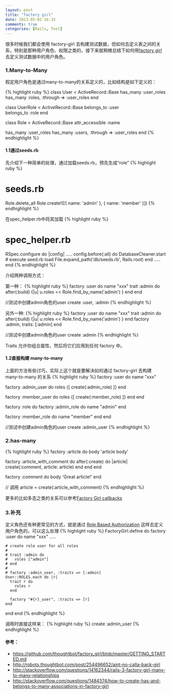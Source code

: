 ```yaml
---
layout: post
title: "factory girl"
date: 2013-05-02 16:33
comments: true
categories: [Rails, Test]
---
```


很多时候我们都会使用 factory-girl 去构建测试数据，但如何去定义表之间的关系，特别是那种用户角色、权限之类的，接下来就稍微总结下如何用[factory girl](https://github.com/thoughtbot/factory_girl) 去定义测试数据中的用户角色。

### 1.Many-to-Many
假定用户角色是通过many-to-many的关系定义的，比如结构是如下定义的：

{% highlight ruby %}
class User < ActiveRecord::Base
  has_many :user_roles
  has_many :roles, :through => :user_roles
end

class UserRole < ActiveRecord::Base
  belongs_to :user             
  belongs_to :role
end

class Role < ActiveRecord::Base
  attr_accessible :name
 
  has_many :user_roles
  has_many :users, :through => :user_roles
end
{% endhighlight %}

#### 1.1通过seeds.rb
先介绍下一种简单的处理，通过加载seeds.rb，预先生成“role”
{% highlight ruby %}
# seeds.rb
Role.delete_all
Role.create!([{ name: 'admin' }, { name: 'member' }])
{% endhighlight %}

在spec_helper.rb中将其加载
{% highlight ruby %}
# spec_helper.rb
RSpec.configure do |config|
  .....
  config.before(:all) do
    DatabaseCleaner.start
    # execute seed.rb
    load File.expand_path('db/seeds.rb', Rails.root)
  end
  .....
end
{% endhighlight %}

介绍两种调用方式：

第一种：
{% highlight ruby %}
factory :user do
  name "xxx"
  trait :admin do
    after(:build) {|u| u.roles << Role.find_by_name('admin') }
  end
end

//测试中创建admin角色的user
create :user, :admin
{% endhighlight %}

另外一种:
{% highlight ruby %}
factory :user do
  name "xxx"
  trait :admin do
    after(:build) {|u| u.roles << Role.find_by_name('admin') }
  end
  factory :admin, traits: [:admin]
end

//测试中创建admin角色的user
create :admin
{% endhighlight %}

Traits 允许你组合属性，然后将它们应用到任何 factory 中。

#### 1.2直接构建 many-to-many
上面的方法有些讨巧，实际上这个就是要解决如何通过 factory-girl 去构建 many-to-many 的关系
{% highlight ruby %}
factory :user do
  name "xxx"

  factory :admin_user do
    roles {[ create(:admin_role) ]}
  end

  factory :member_user do
    roles {[ create(:member_role) ]}
  end
end  
          
factory :role do
  factory :admin_role do
    name "admin"
  end 
        
  factory :member_role do
    name "member"
  end 
end

//测试中创建admin角色的user
create :admin_user
{% endhighlight %}

### 2.has-many
{% highlight ruby %}
factory :article do
  body 'article body'

  factory :article_with_comment do
    after(:create) do |article|
      create(:comment, article: article)
    end
  end
end

factory :comment do
  body 'Great article!'
end

// 调用
article = create(:article_with_comment)
{% endhighlight %}

更多的比如多态之类的关系可以参考[Factory Girl callbacks](http://robots.thoughtbot.com/post/254496652/aint-no-calla-back-girl)

### 3.补充
定义角色还有种更常见的方式，就是通过 [Role Based Authorization](https://github.com/ryanb/cancan/wiki/Role-Based-Authorization) 这样去定义用户角色的，可以这么处理
{% highlight ruby %}
FactoryGirl.define do
  factory :user do
    name "xxx"
    .....
 
    # create role user for all roles
    #   
    # trait :admin do
    #   roles ["admin"]
    # end
    #   
    # factory :admin_user, :traits => [:admin]
    User::ROLES.each do |r| 
      trait r do
        roles r
      end 
 
      factory "#{r}_user", :traits => [r] 
    end 
  end 
end
{% endhighlight %}

调用时直接这样来：
{% highlight ruby %}
create :admin_user
{% endhighlight %}


#### 参考：
* https://github.com/thoughtbot/factory_girl/blob/master/GETTING_STARTED.md
* http://robots.thoughtbot.com/post/254496652/aint-no-calla-back-girl
* http://stackoverflow.com/questions/14162344/rails-3-factory-girl-many-to-many-relationships
* http://stackoverflow.com/questions/1484374/how-to-create-has-and-belongs-to-many-associations-in-factory-girl
